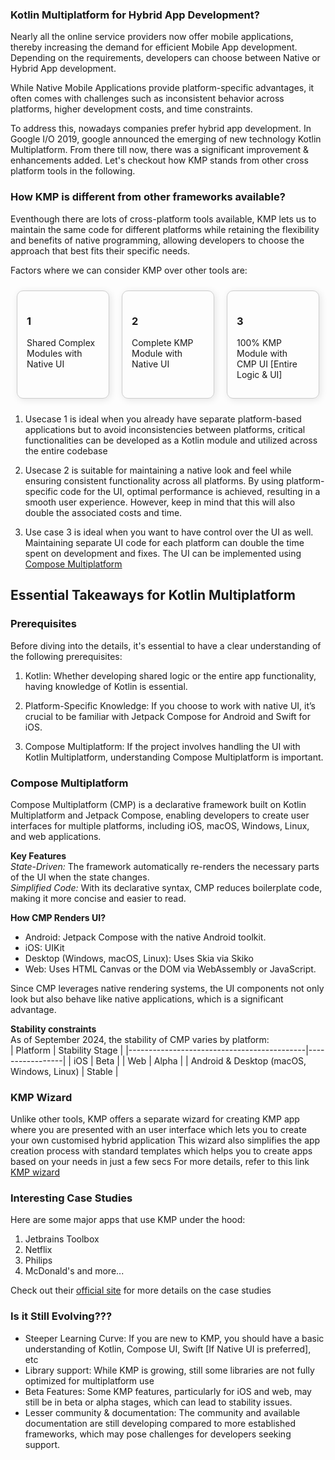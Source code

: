 ### Kotlin Multiplatform for Hybrid App Development? 

Nearly all the online service providers now offer mobile applications, thereby increasing the demand for efficient Mobile App development. Depending on the requirements, developers can choose between Native or Hybrid App development.

While Native Mobile Applications provide platform-specific advantages, it often comes with challenges such as inconsistent behavior across platforms, higher development costs, and time constraints. 

To address this, nowadays companies prefer hybrid app development. In Google I/O 2019, google announced the emerging of new technology Kotlin Multiplatform. From there till now, there was a significant improvement & enhancements added. Let's checkout how KMP stands from other cross platform tools in the following.

### How KMP is different from other frameworks available? 
Eventhough there are lots of cross-platform tools available, KMP lets us to maintain the same code for different platforms while retaining the flexibility and benefits of native programming, allowing developers to choose the approach that best fits their specific needs.

Factors where we can consider KMP over other tools are:


<div style="display: flex; justify-content: space-between;">

  <div style="border:1px solid #ccc; border-radius:10px; padding:15px; margin:10px; box-shadow: 2px 2px 12px rgba(0, 0, 0, 0.1); width: 30%;">
  <h3>1</h3>
    <p>Shared Complex Modules with Native UI</p>
  </div>

  <div style="border:1px solid #ccc; border-radius:10px; padding:15px; margin:10px; box-shadow: 2px 2px 12px rgba(0, 0, 0, 0.1); width: 30%;">
    <h3>2</h3>
    <p>Complete KMP Module with Native UI</p>
  </div>

  <div style="border:1px solid #ccc; border-radius:10px; padding:15px; margin:10px; box-shadow: 2px 2px 12px rgba(0, 0, 0, 0.1); width: 30%;">
    <h3>3</h3>
    <p>100% KMP Module with CMP UI [Entire Logic & UI]</p>
  </div>

</div>

1. Usecase 1 is ideal when you already have separate platform-based applications but to avoid inconsistencies between platforms, critical functionalities can be developed as a Kotlin module and utilized across the entire codebase

2. Usecase 2 is suitable for maintaining a native look and feel while ensuring consistent functionality across all platforms. By using platform-specific code for the UI, optimal performance is achieved, resulting in a smooth user experience. However, keep in mind that this will also double the associated costs and time.

3. Use case 3 is ideal when you want to have control over the UI as well. Maintaining separate UI code for each platform can double the time spent on development and fixes. The UI can be implemented using [Compose Multiplatform](http://https://www.jetbrains.com/compose-multiplatform/ "Compose Multiplatform")

## Essential Takeaways for Kotlin Multiplatform

### Prerequisites 
Before diving into the details,  it's essential to have a clear understanding of the following prerequisites:

1. Kotlin: Whether developing shared logic or the entire app functionality, having knowledge of Kotlin is essential.

2. Platform-Specific Knowledge: If you choose to work with native UI, it’s crucial to be familiar with Jetpack Compose for Android and Swift for iOS.

3. Compose Multiplatform: If the project involves handling the UI with Kotlin Multiplatform, understanding Compose Multiplatform is important.

### Compose Multiplatform
Compose Multiplatform (CMP) is a declarative framework built on Kotlin Multiplatform and Jetpack Compose, enabling developers to create user interfaces for multiple platforms, including iOS, macOS, Windows, Linux, and web applications.

**Key Features**  
*State-Driven:* The framework automatically re-renders the necessary parts of the UI when the state changes.   
*Simplified Code:* With its declarative syntax, CMP reduces boilerplate code, making it more concise and easier to read.  

**How CMP Renders UI?**
- Android: Jetpack Compose with the native Android toolkit.
- iOS: UIKit 
- Desktop (Windows, macOS, Linux): Uses Skia via Skiko 
- Web: Uses HTML Canvas or the DOM via WebAssembly or JavaScript.   

Since CMP leverages native rendering systems, the UI components not only look but also behave like native applications, which is a significant advantage.

**Stability constraints**   
As of September 2024, the stability of CMP varies by platform:  
| Platform                                   | Stability Stage |
|--------------------------------------------|-----------------|
| iOS                                        | Beta      |
| Web                                        | Alpha     |
| Android & Desktop (macOS, Windows, Linux) | Stable          |

### KMP Wizard
Unlike other tools, KMP offers a separate wizard for creating KMP app where you are presented with an user interface which lets you to create your own customised hybrid application
This wizard also simplifies the app creation process with standard templates which helps you to create apps based on your needs in just a few secs 
For more details, refer to this link [KMP wizard](http://https://kmp.jetbrains.com/ "KMP wizard")

### Interesting Case Studies
Here are some major apps that use KMP under the hood:
1. Jetbrains Toolbox 
2. Netflix
3. Philips
4. McDonald's and more...

Check out their [official site](http://https://www.jetbrains.com/help/kotlin-multiplatform-dev/case-studies.html "official site") for more details on the case studies

### Is it Still Evolving???
- Steeper Learning Curve: If you are new to KMP, you should have a basic understanding of Kotlin, Compose UI, Swift [If Native UI is preferred], etc
- Library support: While KMP is growing, still some libraries are not fully optimized for multiplatform use
- Beta Features: Some KMP features, particularly for iOS and web, may still be in beta or alpha stages, which can lead to stability issues.
- Lesser community & documentation: The community and available documentation are still developing compared to more established frameworks, which may pose challenges for developers seeking support.



